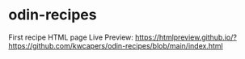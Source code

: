 # odin-recipes
First recipe HTML page
Live Preview:
https://htmlpreview.github.io/?https://github.com/kwcapers/odin-recipes/blob/main/index.html
